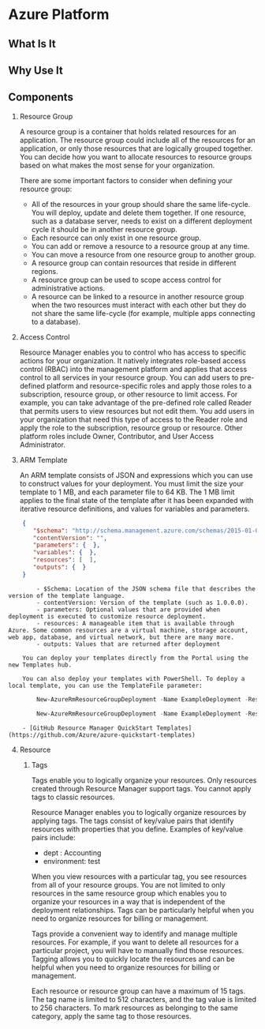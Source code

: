 # Azure Platform

## What Is It

## Why Use It

## Components

1. Resource Group

    A resource group is a container that holds related resources for an application. The resource group could include all of the resources for an application, or only those resources that are logically grouped together. You can decide how you want to allocate resources to resource groups based on what makes the most sense for your organization.

    There are some important factors to consider when defining your resource group:

    - All of the resources in your group should share the same life-cycle. You will deploy, update and delete them together. If one resource, such as a database server, needs to exist on a different deployment cycle it should be in another resource group.
    - Each resource can only exist in one resource group.
    - You can add or remove a resource to a resource group at any time.
    - You can move a resource from one resource group to another group.
    - A resource group can contain resources that reside in different regions.
    - A resource group can be used to scope access control for administrative actions.
    - A resource can be linked to a resource in another resource group when the two resources must interact with each other but they do not share the same life-cycle (for example, multiple apps connecting to a database).

2. Access Control

    Resource Manager enables you to control who has access to specific actions for your organization. It natively integrates role-based access control (RBAC) into the management platform and applies that access control to all services in your resource group. You can add users to pre-defined platform and resource-specific roles and apply those roles to a subscription, resource group, or other resource to limit access. For example, you can take advantage of the pre-defined role called Reader that permits users to view resources but not edit them. You add users in your organization that need this type of access to the Reader role and apply the role to the subscription, resource group or resource. Other platform roles include Owner, Contributor, and User Access Administrator.

3. ARM Template

    An ARM template consists of JSON and expressions which you can use to construct values for your deployment. You must limit the size your template to 1 MB, and each parameter file to 64 KB. The 1 MB limit applies to the final state of the template after it has been expanded with iterative resource definitions, and values for variables and parameters.

```json
    {
       "$schema": "http://schema.management.azure.com/schemas/2015-01-01/deploymentTemplate.json#",
       "contentVersion": "",
       "parameters": {  },
       "variables": {  },
       "resources": [  ],
       "outputs": {  }
    }
```

            - $Schema: Location of the JSON schema file that describes the version of the template language.
            - contentVersion: Version of the template (such as 1.0.0.0).
            - parameters: Optional values that are provided when deployment is executed to customize resource deployment.
            - resources: A manageable item that is available through Azure. Some common resources are a virtual machine, storage account, web app, database, and virtual network, but there are many more.
            - outputs: Values that are returned after deployment

        You can deploy your templates directly from the Portal using the new Templates hub. 

        You can also deploy your templates with PowerShell. To deploy a local template, you can use the TemplateFile parameter:

```Powershell
        New-AzureRmResourceGroupDeployment -Name ExampleDeployment -ResourceGroupName ExampleResourceGroup -TemplateFile <PathToTemplate>

        New-AzureRmResourceGroupDeployment -Name ExampleDeployment -ResourceGroupName ExampleResourceGroup -myParameterName "parameterValue"
```

        - [GitHub Resource Manager QuickStart Templates](https://github.com/Azure/azure-quickstart-templates)
4. Resource

    1. Tags

        Tags enable you to logically organize your resources. Only resources created through Resource Manager support tags. You cannot apply tags to classic resources.

        Resource Manager enables you to logically organize resources by applying tags. The tags consist of key/value pairs that identify resources with properties that you define. Examples of key/value pairs include:
        - dept : Accounting
        - environment: test

        When you view resources with a particular tag, you see resources from all of your resource groups. You are not limited to only resources in the same resource group which enables you to organize your resources in a way that is independent of the deployment relationships. Tags can be particularly helpful when you need to organize resources for billing or management.

        Tags provide a convenient way to identify and manage multiple resources. For example, if you want to delete all resources for a particular project, you will have to manually find those resources. Tagging allows you to quickly locate the resources and can be helpful when you need to organize resources for billing or management.

        Each resource or resource group can have a maximum of 15 tags. The tag name is limited to 512 characters, and the tag value is limited to 256 characters. To mark resources as belonging to the same category, apply the same tag to those resources.

